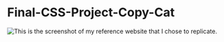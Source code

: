 # Final-CSS-Project-Copy-Cat
![This is the screenshot of my reference website that I chose to replicate.](/assets/apple.com_.png)